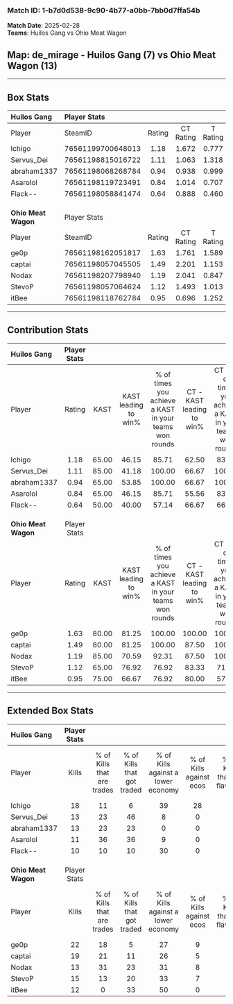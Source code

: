 ### Match ID: 1-b7d0d538-9c90-4b77-a0bb-7bb0d7ffa54b  
**Match Date**: 2025-02-28  
**Teams**: Huilos Gang vs Ohio Meat Wagon  

## **Map**: de_mirage - Huilos Gang (7) vs Ohio Meat Wagon (13)  
---  

## Box Stats  

| **Huilos Gang**     | Player Stats      |        |           |          |       |       |       |         |        |      |     |
| :- | :- | :-: | :-: | :-: | :-: | :-: | :-: | :-: | :-: | :-: | :-: |
| Player              | SteamID           | Rating | CT Rating | T Rating | KAST  |  ADR  | Kills | Assists | Deaths | K/D  | HS% |
| Ichigo              | 76561199700648013 |  1.18  |   1.672   |  0.777   | 65.00 | 84.9  |  18   |    4    |   16   | 1.13 | 61  |
| Servus_Dei          | 76561198815016722 |  1.11  |   1.063   |  1.318   | 85.00 | 72.8  |  13   |    7    |   15   | 0.87 | 61  |
| abraham1337         | 76561198068268784 |  0.94  |   0.938   |  0.999   | 65.00 | 71.2  |  13   |    2    |   15   | 0.87 | 69  |
| Asarolol            | 76561198119723491 |  0.84  |   1.014   |  0.707   | 65.00 | 74.9  |  11   |    8    |   17   | 0.65 | 63  |
| Flack--             | 76561198058841474 |  0.64  |   0.888   |  0.460   | 50.00 | 68.2  |  10   |    8    |   18   | 0.56 | 40  |
|                     |                   |        |           |          |       |       |       |         |        |      |     |
|                     |                   |        |           |          |       |       |       |         |        |      |     |
|                     |                   |        |           |          |       |       |       |         |        |      |     |
| **Ohio Meat Wagon** | Player Stats      |        |           |          |       |       |       |         |        |      |     |
| Player              | SteamID           | Rating | CT Rating | T Rating | KAST  |  ADR  | Kills | Assists | Deaths | K/D  | HS% |
| ge0p                | 76561198162051817 |  1.63  |   1.761   |  1.589   | 80.00 | 88.0  |  22   |    4    |   10   | 2.20 | 54  |
| captai              | 76561198057045505 |  1.49  |   2.201   |  1.153   | 80.00 | 105.4 |  19   |    7    |   13   | 1.46 | 26  |
| Nodax               | 76561198207798940 |  1.19  |   2.041   |  0.847   | 85.00 | 80.5  |  13   |    7    |   13   | 1.00 | 38  |
| StevoP              | 76561198057064624 |  1.12  |   1.493   |  1.013   | 65.00 | 82.8  |  15   |    3    |   13   | 1.15 | 20  |
| itBee               | 76561198118762784 |  0.95  |   0.696   |  1.252   | 75.00 | 66.6  |  12   |    7    |   16   | 0.75 | 16  |
---  

## Contribution Stats  

| **Huilos Gang**     | Player Stats |       |                      |                                                        |                           |                                                             |                          |                                                            |
| :- | :-: | :-: | :-: | :-: | :-: | :-: | :-: | :-: |
| Player              |    Rating    | KAST  | KAST leading to win% | % of times you achieve a KAST in your teams won rounds | CT - KAST leading to win% | CT - % of times you achieve a KAST in your teams won rounds | T - KAST leading to win% | T - % of times you achieve a KAST in your teams won rounds |
| Ichigo              |     1.18     | 65.00 |        46.15         |                         85.71                          |           62.50           |                            83.33                            |          20.00           |                           100.00                           |
| Servus_Dei          |     1.11     | 85.00 |        41.18         |                         100.00                         |           66.67           |                           100.00                            |          12.50           |                           100.00                           |
| abraham1337         |     0.94     | 65.00 |        53.85         |                         100.00                         |           66.67           |                           100.00                            |          25.00           |                           100.00                           |
| Asarolol            |     0.84     | 65.00 |        46.15         |                         85.71                          |           55.56           |                            83.33                            |          25.00           |                           100.00                           |
| Flack--             |     0.64     | 50.00 |        40.00         |                         57.14                          |           66.67           |                            66.67                            |           0.00           |                            0.00                            |
|                     |              |       |                      |                                                        |                           |                                                             |                          |                                                            |
|                     |              |       |                      |                                                        |                           |                                                             |                          |                                                            |
|                     |              |       |                      |                                                        |                           |                                                             |                          |                                                            |
| **Ohio Meat Wagon** | Player Stats |       |                      |                                                        |                           |                                                             |                          |                                                            |
| Player              |    Rating    | KAST  | KAST leading to win% | % of times you achieve a KAST in your teams won rounds | CT - KAST leading to win% | CT - % of times you achieve a KAST in your teams won rounds | T - KAST leading to win% | T - % of times you achieve a KAST in your teams won rounds |
| ge0p                |     1.63     | 80.00 |        81.25         |                         100.00                         |          100.00           |                           100.00                            |          66.67           |                           100.00                           |
| captai              |     1.49     | 80.00 |        81.25         |                         100.00                         |           87.50           |                           100.00                            |          75.00           |                           100.00                           |
| Nodax               |     1.19     | 85.00 |        70.59         |                         92.31                          |           87.50           |                           100.00                            |          55.56           |                           83.33                            |
| StevoP              |     1.12     | 65.00 |        76.92         |                         76.92                          |           83.33           |                            71.43                            |          71.43           |                           83.33                            |
| itBee               |     0.95     | 75.00 |        66.67         |                         76.92                          |           80.00           |                            57.14                            |          60.00           |                           100.00                           |
---  

## Extended Box Stats  

| **Huilos Gang**     | Player Stats |                            |                            |                                    |                         |                              |                                 |        |                             |                                     |                          |                               |                            |
| :- | :-: | :-: | :-: | :-: | :-: | :-: | :-: | :-: | :-: | :-: | :-: | :-: | :-: |
| Player              |    Kills     | % of Kills that are trades | % of Kills that got traded | % of Kills against a lower economy | % of Kills against ecos | % of Kills that are flawless | % of Kills that are close duels | Deaths | % of Deaths that get traded | % of Deaths against a lower economy | % of Deaths against ecos | % of Deaths that are flawless | % of Deaths that are close |
| Ichigo              |      18      |             11             |             6              |                 39                 |           28            |              72              |               11                |   16   |             31              |                  6                  |            0             |              81               |             6              |
| Servus_Dei          |      13      |             23             |             46             |                 8                  |            0            |              69              |                0                |   15   |             13              |                  7                  |            0             |              87               |             0              |
| abraham1337         |      13      |             23             |             23             |                 0                  |            0            |              46              |                0                |   15   |              7              |                  7                  |            0             |              67               |             0              |
| Asarolol            |      11      |             36             |             36             |                 9                  |            0            |              64              |               18                |   17   |             12              |                  6                  |            0             |              41               |             12             |
| Flack--             |      10      |             10             |             10             |                 30                 |            0            |              70              |                0                |   18   |             17              |                 11                  |            6             |              61               |             0              |
|                     |              |                            |                            |                                    |                         |                              |                                 |        |                             |                                     |                          |                               |                            |
|                     |              |                            |                            |                                    |                         |                              |                                 |        |                             |                                     |                          |                               |                            |
|                     |              |                            |                            |                                    |                         |                              |                                 |        |                             |                                     |                          |                               |                            |
| **Ohio Meat Wagon** | Player Stats |                            |                            |                                    |                         |                              |                                 |        |                             |                                     |                          |                               |                            |
| Player              |    Kills     | % of Kills that are trades | % of Kills that got traded | % of Kills against a lower economy | % of Kills against ecos | % of Kills that are flawless | % of Kills that are close duels | Deaths | % of Deaths that get traded | % of Deaths against a lower economy | % of Deaths against ecos | % of Deaths that are flawless | % of Deaths that are close |
| ge0p                |      22      |             18             |             5              |                 27                 |            9            |              73              |                0                |   10   |             10              |                 20                  |            0             |              50               |             10             |
| captai              |      19      |             21             |             11             |                 26                 |            5            |              74              |                5                |   13   |             23              |                 15                  |            0             |              46               |             8              |
| Nodax               |      13      |             31             |             23             |                 31                 |            8            |              54              |                8                |   13   |             38              |                 15                  |            0             |              69               |             8              |
| StevoP              |      15      |             13             |             20             |                 33                 |            7            |              60              |                7                |   13   |             23              |                 15                  |            0             |              77               |             0              |
| itBee               |      12      |             0              |             33             |                 50                 |            0            |              67              |                0                |   16   |             19              |                 31                  |            6             |              75               |             6              |
